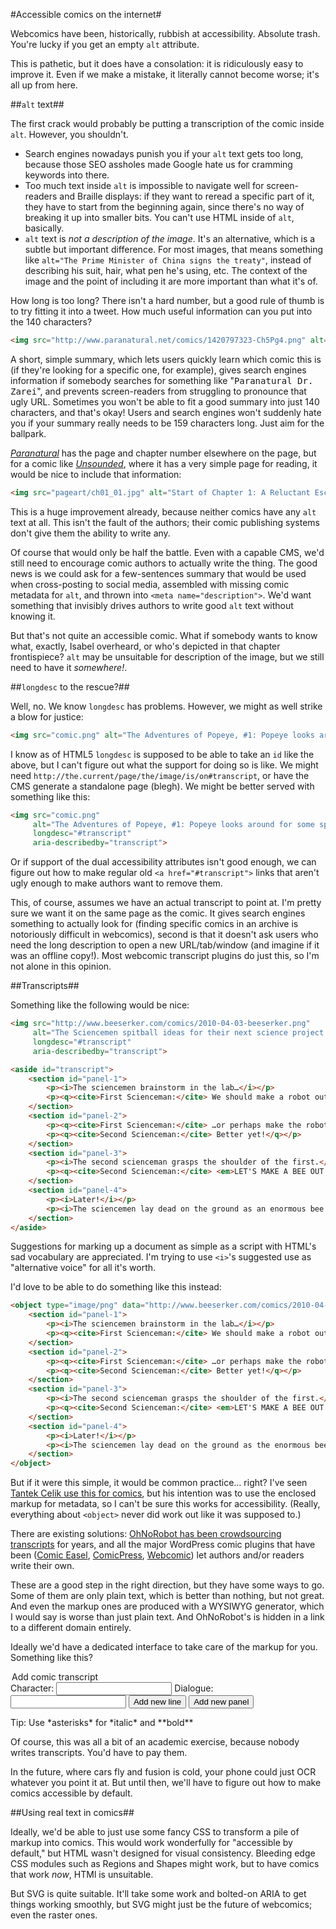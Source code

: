 #Accessible comics on the internet#

Webcomics have been, historically, rubbish at accessibility. Absolute trash. You're lucky if you get an empty `alt` attribute.

This is pathetic, but it does have a consolation: it is ridiculously easy to improve it. Even if we make a mistake, it literally cannot become worse; it's all up from here.

##`alt` text##

The first crack would probably be putting a transcription of the comic inside `alt`. However, you shouldn't.

* Search engines nowadays punish you if your `alt` text gets too long, because those SEO assholes made Google hate us for cramming keywords into there.
* Too much text inside `alt` is impossible to navigate well for screen-readers and Braille displays: if they want to reread a specific part of it, they have to start from the beginning again, since there's no way of breaking it up into smaller bits. You can't use HTML inside of `alt`, basically.
* `alt` text is *not a description of the image*. It's an alternative, which is a subtle but important difference. For most images, that means something like `alt="The Prime Minister of China signs the treaty"`, instead of describing his suit, hair, what pen he's using, etc. The context of the image and the point of including it are more important than what it's of.

How long is too long? There isn't a hard number, but a good rule of thumb is to try fitting it into a tweet. How much useful information can you put into the 140 characters?

````html
<img src="http://www.paranatural.net/comics/1420797323-Ch5Pg4.png" alt="Dr. Zarei treats one of Francisco's students, who has been bitten by a spirit. Isabel overhears and is interested by the conversation.">
````

A short, simple summary, which lets users quickly learn which comic this is (if they're looking for a specific one, for example), gives search engines information if somebody searches for something like "<kbd>Paranatural Dr. Zarei</kbd>", and prevents screen-readers from struggling to pronounce that ugly URL. Sometimes you won't be able to fit a good summary into just 140 characters, and that's okay! Users and search engines won't suddenly hate you if your summary really needs to be 159 characters long. Just aim for the ballpark.

<cite><a href="http://www.paranatural.net/">Paranatural</a></cite> has the page and chapter number elsewhere on the page, but for a comic like <cite><a href="http://www.casualvillain.com/Unsounded/comic/ch01/ch01_01.html">Unsounded</a></cite>, where it has a very simple page for reading, it would be nice to include that information:

````html
<img src="pageart/ch01_01.jpg" alt="Start of Chapter 1: A Reluctant Escort">
````

This is a huge improvement already, because neither comics have any `alt` text at all. This isn't the fault of the authors; their comic publishing systems don't give them the ability to write any.

Of course that would only be half the battle. Even with a capable CMS, we'd still need to encourage comic authors to actually write the thing. The good news is we could ask for a few-sentences summary that would be used when cross-posting to social media, assembled with missing comic metadata for `alt`, and thrown into `<meta name="description">`. We'd want something that invisibly drives authors to write good `alt` text without knowing it.

But that's not quite an accessible comic. What if somebody wants to know what, exactly, Isabel overheard, or who's depicted in that chapter frontispiece?  `alt` may be unsuitable for description of the image, but we still need to have it *somewhere!*.

##`longdesc` to the rescue?##

Well, no. We know `longdesc` has problems. However, we might as well strike a blow for justice:

````html
<img src="comic.png" alt="The Adventures of Popeye, #1: Popeye looks around for some spinach." longdesc="#transcript">
````

I know as of HTML5 `longdesc` is supposed to be able to take an `id` like the above, but I can't figure out what the support for doing so is like. We might need `http://the.current/page/the/image/is/on#transcript`, or have the CMS generate a standalone page (blegh). We might be better served with something like this:

````html
<img src="comic.png"
     alt="The Adventures of Popeye, #1: Popeye looks around for some spinach."
     longdesc="#transcript"
     aria-describedby="transcript">
````

Or if support of the dual accessibility attributes isn't good enough, we can figure out how to make regular old `<a href="#transcript">` links that aren't ugly enough to make authors want to remove them.

This, of course, assumes we have an actual transcript to point at. I'm pretty sure we want it on the same page as the comic. It gives search engines something to actually look for (finding specific comics in an archive is notoriously difficult in webcomics), second is that it doesn't ask users who need the long description to open a new URL/tab/window (and imagine if it was an offline copy!). Most webcomic transcript plugins do just this, so I'm not alone in this opinion.

##Transcripts##

Something like the following would be nice:

````html
<img src="http://www.beeserker.com/comics/2010-04-03-beeserker.png"
     alt="The Sciencemen spitball ideas for their next science project."
     longdesc="#transcript"
     aria-describedby="transcript">

<aside id="transcript">
    <section id="panel-1">
        <p><i>The sciencemen brainstorm in the lab…</i></p>
        <p><q><cite>First Scienceman:</cite> We should make a robot out of bees…</q></p>
    </section>
    <section id="panel-2">
        <p><q><cite>First Scienceman:</cite> …or perhaps make the robot powered by bees.</q></p>
        <p><q><cite>Second Scienceman:</cite> Better yet!</q></p>
    </section>
    <section id="panel-3">
        <p><i>The second scienceman grasps the shoulder of the first.</i></p>
        <p><q><cite>Second Scienceman:</cite> <em>LET'S MAKE A BEE OUT OF POWER</em></q></p>
    </section>
    <section id="panel-4">
        <p><i>Later!</i></p>
        <p><i>The sciencemen lay dead on the ground as an enormous bee composed of power darkens the sky with wrath.</i></p>
    </section>
</aside>
````

Suggestions for marking up a document as simple as a script with HTML's sad vocabulary are appreciated. I'm trying to use `<i>`'s suggested use as "alternative voice" for all it's worth.

I'd love to be able to do something like this instead:

````html
<object type="image/png" data="http://www.beeserker.com/comics/2010-04-03-beeserker.png">
    <section id="panel-1">
        <p><i>The sciencemen brainstorm in the lab…</i></p>
        <p><q><cite>First Scienceman:</cite> We should make a robot out of bees…</q></p>
    </section>
    <section id="panel-2">
        <p><q><cite>First Scienceman:</cite> …or perhaps make the robot powered by bees.</q></p>
        <p><q><cite>Second Scienceman:</cite> Better yet!</q></p>
    </section>
    <section id="panel-3">
        <p><i>The second scienceman grasps the shoulder of the first.</i></p>
        <p><q><cite>Second Scienceman:</cite> <em>LET'S MAKE A BEE OUT OF POWER</em></q></p>
    </section>
    <section id="panel-4">
        <p><i>Later!</i></p>
        <p><i>The sciencemen lay dead on the ground as the enormous bee composed of power darkens the sky with wrath.</i></p>
    </section>
</object>
````

But if it were this simple, it would be common practice… right? I've seen [Tantek Celik use this for comics](https://indiewebcamp.com/Falcon#comics), but his intention was to use the enclosed markup for metadata, so I can't be sure this works for accessibility. (Really, everything about `<object>` never did work out like it was supposed to.)

There are existing solutions: [OhNoRobot has been crowdsourcing transcripts](http://www.ohnorobot.com/) for years, and all the major WordPress comic plugins that have been ([Comic Easel](http://comiceasel.com/), [ComicPress](http://comicpress.org/), [Webcomic](http://webcomic.nu/)) let authors and/or readers write their own.

These are a good step in the right direction, but they have some ways to go. Some of them are only plain text, which is better than nothing, but not great. And even the markup ones are produced with a WYSIWYG generator, which I would say is worse than just plain text. And OhNoRobot's is hidden in a link to a different domain entirely.

Ideally we'd have a dedicated interface to take care of the markup for you. Something like this?

<form>
    <legend>Add comic transcript</legend>
    <label>Character: <input></label>
    <label>Dialogue: <input></label>
    <button>Add new line</button>
    <button>Add new panel</button>
    <p>Tip: Use *asterisks* for *italic* and **bold**</p>
</form>

Of course, this was all a bit of an academic exercise, because nobody writes transcripts. You'd have to pay them.

In the future, where cars fly and fusion is cold, your phone could just OCR whatever you point it at. But until then, we'll have to figure out how to make comics accessible by default.

##Using real text in comics##

Ideally, we'd be able to just use some fancy CSS to transform a pile of markup into comics. This would work wonderfully for "accessible by default," but HTML wasn't designed for visual consistency. Bleeding edge CSS modules such as Regions and Shapes might work, but to have comics that work *now*, HTMl is unsuitable.

But SVG is quite suitable. It'll take some work and bolted-on ARIA to get things working smoothly, but SVG might just be the future of webcomics; even the raster ones.